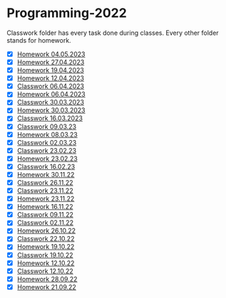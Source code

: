 # Programming-2022

Classwork folder has every task done during classes.
Every other folder stands for homework.

- [x] [Homework 04.05.2023](03.05/)
- [x] [Homework 27.04.2023](/27.04/)
- [x] [Homework 19.04.2023](/18.04/)
- [x] [Homework 12.04.2023](/11.04/)
- [x] [Classwork 06.04.2023](Classwork/06.04/)
- [x] [Homework 06.04.2023](06.04/)
- [x] [Classwork 30.03.2023](Classwork/30.03/)
- [x] [Homework 30.03.2023](30.03/)
- [x] [Classwork 16.03.2023](Classwork/16.03/)
- [x] [Classwork 09.03.23](Classwork/09.03)
- [x] [Homework 08.03.23](08.03/)
- [x] [Classwork 02.03.23](Classwork/02.03/)
- [x] [Classwork 23.02.23](Classwork/23.02/)
- [x] [Homework 23.02.23](23.02/)
- [x] [Classwork 16.02.23](Classwork/16.02/)
- [x] [Homework 30.11.22](30.11/)
- [x] [Classwork 26.11.22](Classwork/Project26.11/)
- [x] [Classwork 23.11.22](Classwork/Project23.11/)
- [x] [Homework 23.11.22](23.11/Project23.11/)
- [x] [Homework 16.11.22](09.11/)
- [x] [Classwork 09.11.22](Classwork/09.11/)
- [x] [Classwork 02.11.22](Classwork/02.11/)
- [x] [Homework 26.10.22](26.10/)
- [x] [Classwork 22.10.22](Classwork/Project22.10/)
- [x] [Homework 19.10.22](19.10/)
- [x] [Classwork 19.10.22](Classwork/Classwork1/)
- [x] [Homework 12.10.22](12.10/)
- [x] [Classwork 12.10.22](Classwork/12.10/)
- [x] [Homework 28.09.22](28.09/)
- [x] [Homework 21.09.22](21.09/)